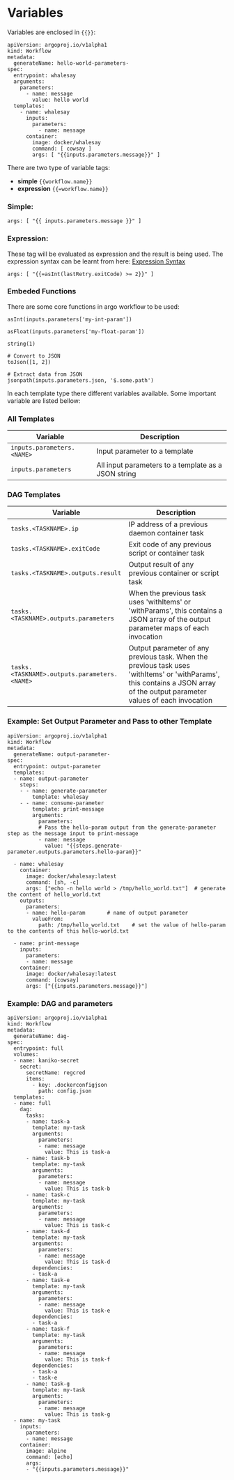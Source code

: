 # **Variables**

Variables are enclosed in `{{}}`:

```
apiVersion: argoproj.io/v1alpha1
kind: Workflow
metadata:
  generateName: hello-world-parameters-
spec:
  entrypoint: whalesay
  arguments:
    parameters:
      - name: message
        value: hello world
  templates:
    - name: whalesay
      inputs:
        parameters:
          - name: message
      container:
        image: docker/whalesay
        command: [ cowsay ]
        args: [ "{{inputs.parameters.message}}" ]
```

There are two type of variable tags:

- **simple** `{{workflow.name}}`
- **expression** `{{=workflow.name}}`

### Simple:

```
args: [ "{{ inputs.parameters.message }}" ]
```

### Expression:

These tag will be evaluated as expression and the result is being used. The expression syntax can be learnt from here: [Expression Syntax](https://github.com/antonmedv/expr/blob/master/docs/Language-Definition.md)

```
args: [ "{{=asInt(lastRetry.exitCode) >= 2}}" ]
```

### Embeded Functions

There are some core functions in argo workflow to be used:

```
asInt(inputs.parameters['my-int-param'])

asFloat(inputs.parameters['my-float-param'])

string(1)

# Convert to JSON
toJson([1, 2])

# Extract data from JSON
jsonpath(inputs.parameters.json, '$.some.path')
```

In each template type there different variables available. Some important variable are listed bellow:

### **All Templates**

| Variable                   | Description                                         |
| -------------------------- | --------------------------------------------------- |
| `inputs.parameters.<NAME>` | Input parameter to a template                       |
| `inputs.parameters`        | All input parameters to a template as a JSON string |

### **DAG Templates**

| Variable                                     | Description                                                                                                                                                                  |
| -------------------------------------------- | ---------------------------------------------------------------------------------------------------------------------------------------------------------------------------- |
| `tasks.<TASKNAME>.ip`                        | IP address of a previous daemon container task                                                                                                                               |
| `tasks.<TASKNAME>.exitCode`                  | Exit code of any previous script or container task                                                                                                                           |
| `tasks.<TASKNAME>.outputs.result`            | Output result of any previous container or script task                                                                                                                       |
| `tasks.<TASKNAME>.outputs.parameters`        | When the previous task uses 'withItems' or 'withParams', this contains a JSON array of the output parameter maps of each invocation                                          |
| `tasks.<TASKNAME>.outputs.parameters.<NAME>` | Output parameter of any previous task. When the previous task uses 'withItems' or 'withParams', this contains a JSON array of the output parameter values of each invocation |

### **Example: Set Output Parameter and Pass to other Template**

```
apiVersion: argoproj.io/v1alpha1
kind: Workflow
metadata:
  generateName: output-parameter-
spec:
  entrypoint: output-parameter
  templates:
  - name: output-parameter
    steps:
    - - name: generate-parameter
        template: whalesay
    - - name: consume-parameter
        template: print-message
        arguments:
          parameters:
          # Pass the hello-param output from the generate-parameter step as the message input to print-message
          - name: message
            value: "{{steps.generate-parameter.outputs.parameters.hello-param}}"

  - name: whalesay
    container:
      image: docker/whalesay:latest
      command: [sh, -c]
      args: ["echo -n hello world > /tmp/hello_world.txt"]  # generate the content of hello_world.txt
    outputs:
      parameters:
      - name: hello-param		# name of output parameter
        valueFrom:
          path: /tmp/hello_world.txt	# set the value of hello-param to the contents of this hello-world.txt

  - name: print-message
    inputs:
      parameters:
      - name: message
    container:
      image: docker/whalesay:latest
      command: [cowsay]
      args: ["{{inputs.parameters.message}}"]
```

### **Example: DAG and parameters**

```
apiVersion: argoproj.io/v1alpha1
kind: Workflow
metadata:
  generateName: dag-
spec:
  entrypoint: full
  volumes:
  - name: kaniko-secret
    secret:
      secretName: regcred
      items:
        - key: .dockerconfigjson
          path: config.json
  templates:
  - name: full
    dag:
      tasks:
      - name: task-a
        template: my-task
        arguments:
          parameters:
          - name: message
            value: This is task-a
      - name: task-b
        template: my-task
        arguments:
          parameters:
          - name: message
            value: This is task-b
      - name: task-c
        template: my-task
        arguments:
          parameters:
          - name: message
            value: This is task-c
      - name: task-d
        template: my-task
        arguments:
          parameters:
          - name: message
            value: This is task-d
        dependencies:
        - task-a
      - name: task-e
        template: my-task
        arguments:
          parameters:
          - name: message
            value: This is task-e
        dependencies:
        - task-a
      - name: task-f
        template: my-task
        arguments:
          parameters:
          - name: message
            value: This is task-f
        dependencies:
        - task-a
        - task-e
      - name: task-g
        template: my-task
        arguments:
          parameters:
          - name: message
            value: This is task-g
  - name: my-task
    inputs:
      parameters:
      - name: message
    container:
      image: alpine
      command: [echo]
      args:
      - "{{inputs.parameters.message}}"

```

